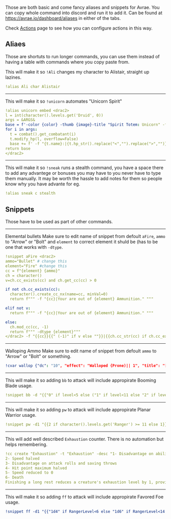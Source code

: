 Those are both basic and come fancy aliases and snippets for Avrae.
You can copy whole command into discord and run it to add it.
Can be found at https://avrae.io/dashboard/aliases in either of the tabs.

Check [Actions](https://github.com/Landsil/Avrae-Customizations/blob/main/actions.md) page to see how you can configure actions in this way.

## Aliaes
Those are shortuts to run longer commands, you can use them instead of having a table with commands where you copy paste from.

This will make it so `!Ali` changes my character to Alistair, straight up lazines.
```yaml
!alias Ali char Alistair
```
___
This will make it so `!unicorn` automates "Unicorn Spirit"
```yaml
!alias unicorn embed <drac2>
l = int(character().levels.get('Druid', 0))
args = &ARGS&
base = f'-color {color} -thumb {image}-title "Spirit Totem: Unicorn" -f "Meta:|**Healing:** {l}" -desc "The unicorn spirit lends its protection to those nearby. You and your allies gain advantage on all ability checks made to detect creatures in the spirit\'s aura. In addition, if you cast a spell using a spell slot that restores hit points to any creature inside or outside the aura, each creature of your choice in the aura also regains hit points equal to your druid level."'
for i in args:
  t = combat().get_combatant(i)
  t.modify_hp(l, overflow=False)
  base += f' -f "{t.name}:|{t.hp_str().replace("<","").replace(">","")}|inline"'
return base
</drac2>
```
___

This will make it so `!sneak` runs a stealth command, you have a space there to add any advantege or bonuses you may have to you never have to type them manually. It may be worth the hassle to add notes for them so people know why you have advante for eg.
```yaml
!alias sneak c stealth
```

## Snippets
Those have to be used as part of other commands.
___

Elemental bullets
Make sure to edit name of snippet from defoult `aFire`, `ammo` to "Arrow" or "Bolt" and `element` to correct element it shuld be (has to be one that works with `-dtype`.
```yaml
!snippet aFire <drac2>
ammo="Bullet" # change this
element="Fire" #change this
cc = f"{element} {ammo}"
ch = character()
v=ch.cc_exists(cc) and ch.get_cc(cc) > 0

if not ch.cc_exists(cc):
  character().create_cc_nx(name=cc, minVal=0)
  return f""" -f "{cc}|Your are out of {element} Ammunition." """

elif not v:
  return f""" -f "{cc}|Your are out of {element} Ammunition." """

else:
  ch.mod_cc(cc, -1)
  return f""" -dtype {element}"""
</drac2> -f "{{cc}}{{" (-1)" if v else ""}}|{{ch.cc_str(cc) if ch.cc_exists(cc) else "*None*"}}"
```
___
Walloping Ammo
Make sure to edit name of snippet from defoult `ammo` to "Arrow" or "Bolt" or something.
```yaml
!cvar wallop {"dc": "10", "effect": "Walloped {Prone)|| 1", "title": "[name] uses walloping ammunition!", "desc": "A creature hit by the ammunition must succeed on a DC 10 Strength saving throw or be knocked prone.", "save": "str"}
```
___

This will make it so adding `bb` to attack will include appropirate Booming Blade usage.
```yaml
!snippet bb -d "{{"0" if level<5 else ("1" if level<11 else "2" if level<17 else "3")+"d8"}} [thunder]" -f "Booming Blade | On a hit, the target immediately takes {{vroll(str((("1" if level<5 else "2" if level<11 else "3" if level<17 else "4") +"d8")))}} thunder damage if it willingly moves before the start of your next turn."
```
___

This will make it so adding `pw` to attack will include appropirate Planar Warrior usage.
```yaml
!snippet pw -d1 "{{2 if character().levels.get('Ranger') >= 11 else 1}}d8 [force]" -dtype force -f "Planar Warrior|As a bonus action, choose one creature you can see within 30 feet of you. The next time you hit that creature on this turn with a weapon attack, all damage dealt by the attack becomes force damage, and the creature takes an extra 1d8 force damage from the attack."
```
___

This will add well described `Exhaustion` counter. There is no automation but helps remembering.
```yaml
!cc create "Exhaustion" -t "Exhaustion" -desc "1- Disadvantage on ability checks
2- Speed halved
3- Disadvantage on attack rolls and saving throws
4- Hit point maximum halved
5- Speed reduced to 0
6- Death
Finishing a long rest reduces a creature's exhaustion level by 1, provided that the creature has also ingested some food and drink. Also, being raised from the dead reduces a creature’s exhaustion level by 1." -reset long -resetby -1 -max 6 -min 0 -type bubble -value 0
```
___
This will make it so adding `ff` to attack will include appropirate Favored Foe usage.
```yaml
!snippet ff -d1 "{{"1d4" if RangerLevel<6 else "1d6" if RangerLevel<14 else "1d8"}}" -f "Favored Foe|The first time on each of your turns that you hit the favored enemy and deal damage to it, including when you mark it, you can increase that damage by 1d4. This feature's extra damage increases when you reach certain levels in this class: to 1d6 at 6th level and to 1d8 at 14th level."
```
